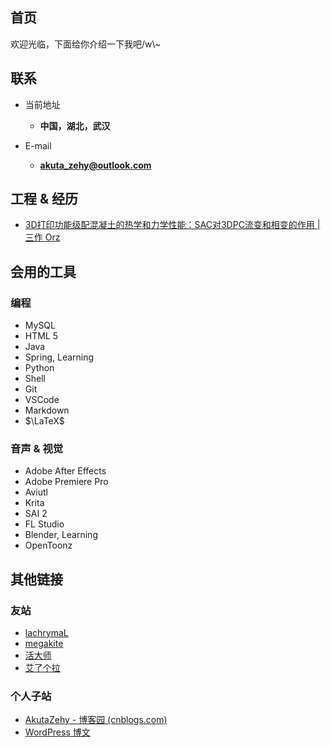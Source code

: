 ## 首页
欢迎光临，下面给你介绍一下我吧/w\\~

<!-- .slide vertical=true -->

## 联系

- 当前地址
  - **中国，湖北，武汉**

- E-mail
  - **[akuta_zehy@outlook.com](mailto:akuta_zehy@outlook.com)**

<!-- .slide vertical=true -->

## 工程 & 经历

- [3D打印功能级配混凝土的热学和力学性能：SAC对3DPC流变和相变的作用 | 三作 Orz](https://www.sciencedirect.com/science/article/pii/S0950061823035481)

<!-- .slide vertical=true -->

## 会用的工具

<!-- .slide vertical=true -->

### 编程
- MySQL
- HTML 5
- Java
- Spring, Learning
- Python
- Shell
- Git
- VSCode
- Markdown
- $\LaTeX$

<!-- .slide vertical=true -->

### 音声 & 视觉
- Adobe After Effects
- Adobe Premiere Pro
- Aviutl
- Krita
- SAI 2
- FL Studio
- Blender, Learning
- OpenToonz

<!-- .slide vertical=true -->

## 其他链接

<!-- .slide vertical=true -->

### 友站
- [lachrymaL](https://lachrymal.net)
- [megakite](https://megakite.icu)
- [活大师](https://aliv.life/)
- [艾了个拉](https://aira.cafe)

<!-- .slide vertical=true -->

### 个人子站

- [AkutaZehy - 博客园 (cnblogs.com)](https://www.cnblogs.com/akuta-zehy/)
- [WordPress 博文](https://akutazehy.home.blog/)

